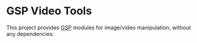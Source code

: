 GSP Video Tools
===============

This project provides [GSP](https://github.com/twitwi/GSP) modules for image/video manipulation, without any dependencies.

